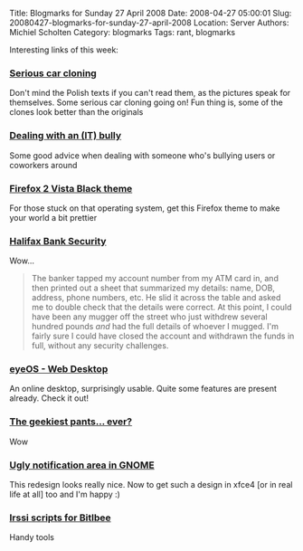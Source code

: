 Title: Blogmarks for Sunday 27 April 2008
Date: 2008-04-27 05:00:01
Slug: 20080427-blogmarks-for-sunday-27-april-2008
Location: Server
Authors: Michiel Scholten
Category: blogmarks
Tags: rant, blogmarks

<p>Interesting links of this week:</p>
<h3><a href="http://www.joemonster.org/article/6796/chinskie_klony_samochodow.html">Serious car cloning</a></h3>
<p>Don't mind the Polish texts if you can't read them, as the pictures speak for themselves. Some serious car cloning going on! Fun thing is, some of the clones look better than the originals</p>
<h3><a href="http://it.slashdot.org/comments.pl?sid=522222&amp;cid=23070930">Dealing with an (IT) bully</a></h3>
<p>Some good advice when dealing with someone who's bullying users or coworkers around</p>
<h3><a href="http://internauta2000.deviantart.com/art/Firefox-2-Vista-Black-Beta-45665026">Firefox 2 Vista Black theme</a></h3>
<p>For those stuck on that operating system, get this Firefox theme to make your world a bit prettier</p>
<h3><a href="http://thedailywtf.com/Articles/Halifax-Bank-Security.aspx">Halifax Bank Security</a></h3>
<p>Wow...</p>

<blockquote><p>The banker tapped my account number from my ATM card in, and then printed out a sheet that summarized my details: name, DOB, address, phone numbers, etc. He slid it across the table and asked me to double check that the details were correct. At this point, I could have been any mugger off the street who just withdrew several hundred pounds <em>and</em> had the full details of whoever I mugged. I'm fairly sure I could have closed the account and withdrawn the funds in full, without any security challenges. </p></blockquote>
<h3><a href="http://eyeos.org/en/">eyeOS - Web Desktop</a></h3>
<p>An online desktop, surprisingly usable. Quite some features are present already. Check it out!</p>
<h3><a href="http://www.vouspensez.com/2008/04/22/the-geekiest-pants-ever/">The geekiest pants… ever?</a></h3>
<p>Wow</p>
<h3><a href="http://bomahy.nl/hylke/blog/ugly-notification-area-in-gnome/">Ugly notification area in GNOME</a></h3>
<p>This redesign looks really nice. Now to get such a design in xfce4 [or in real life at all] too and I'm happy :)</p>
<h3><a href="http://the-timing.nl/stuff/irssi-bitlbee">Irssi scripts for Bitlbee</a></h3>
<p>Handy tools</p>
